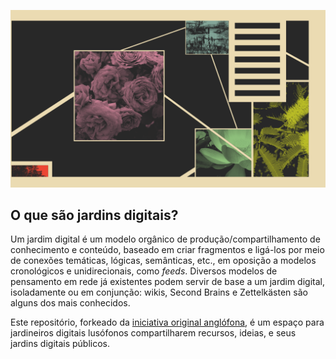 ![An illustration of a virtual interface displaying plant pictures inside square frames and interliked by lines](/assets/header/header1.png)

## O que são jardins digitais?

Um jardim digital é um modelo orgânico de produção/compartilhamento de conhecimento e conteúdo, baseado em criar fragmentos e ligá-los por meio de conexões temáticas, lógicas, semânticas, etc., em oposição a modelos cronológicos e unidirecionais, como _feeds_. Diversos modelos de pensamento em rede já existentes podem servir de base a um jardim digital, isoladamente ou em conjunção: wikis, Second Brains e Zettelkästen são alguns dos mais conhecidos.  

Este repositório, forkeado da [iniciativa original anglófona](https://github.com/MaggieAppleton/digital-gardeners), é um espaço para jardineiros digitais lusófonos compartilharem recursos, ideias, e seus jardins digitais públicos.

